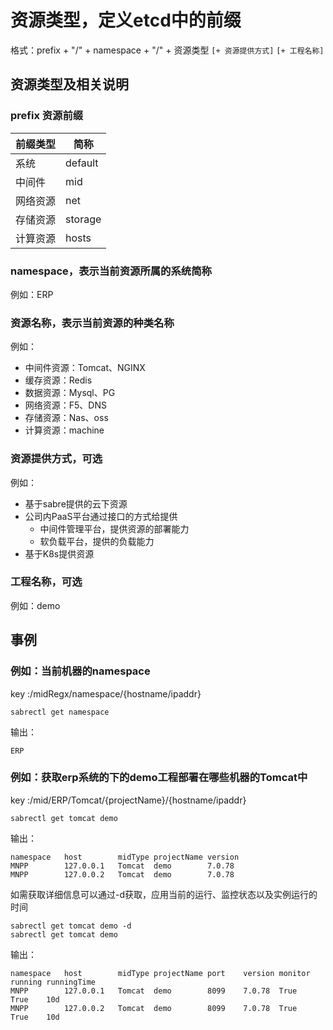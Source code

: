 # 资源类型，定义etcd中的前缀
格式：prefix + "/" + namespace + "/" + 资源类型 `[+ 资源提供方式]` `[+ 工程名称]`

## 资源类型及相关说明
### prefix 资源前缀
| 前缀类型| 简称
--------|------
|系统|default|
|中间件|mid|
|网络资源|net|
|存储资源|storage|
|计算资源|hosts|

### namespace，表示当前资源所属的系统简称
例如：ERP

### 资源名称，表示当前资源的种类名称
例如：
- 中间件资源：Tomcat、NGINX
- 缓存资源：Redis
- 数据资源：Mysql、PG
- 网络资源：F5、DNS
- 存储资源：Nas、oss
- 计算资源：machine

### 资源提供方式，可选
例如：
- 基于sabre提供的云下资源
- 公司内PaaS平台通过接口的方式给提供
  - 中间件管理平台，提供资源的部署能力
  - 软负载平台，提供的负载能力
- 基于K8s提供资源

### 工程名称，可选
例如：demo


## 事例
### 例如：当前机器的namespace
key :/midRegx/namespace/{hostname/ipaddr}
```shell
sabrectl get namespace
```
输出：
```shell
ERP
```


### 例如：获取erp系统的下的demo工程部署在哪些机器的Tomcat中
key :/mid/ERP/Tomcat/{projectName}/{hostname/ipaddr}
```shell
sabrectl get tomcat demo
```
输出：
```shell
namespace	host		midType	projectName	version
MNPP		127.0.0.1 	Tomcat 	demo		7.0.78
MNPP		127.0.0.2 	Tomcat 	demo		7.0.78
```
如需获取详细信息可以通过-d获取，应用当前的运行、监控状态以及实例运行的时间
```shell
sabrectl get tomcat demo -d
sabrectl get tomcat demo
```
输出：
```shell
namespace	host		midType	projectName	port	version	monitor running	runningTime
MNPP		127.0.0.1 	Tomcat 	demo		8099	7.0.78 	True	True	10d
MNPP		127.0.0.2 	Tomcat 	demo		8099	7.0.78 	True	True	10d
```